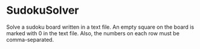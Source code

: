 # SudokuSolver
Solve a sudoku board written in a text file. An empty square on the board is marked with 0 in the text file. Also, the numbers on each row must be comma-separated.
